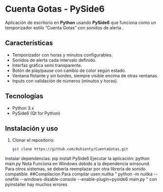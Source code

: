 # Cuenta Gotas - PySide6

Aplicación de escritorio  en **Python** usando **PySide6** que funciona como un temporizador estilo “Cuenta Gotas” con sonidos de alerta .

## Características

- Temporizador con horas y minutos configurables.
- Sonidos de alerta cada intervalo definido.
- Interfaz gráfica  semi transparente.
- Botón de play/pause con cambio de color según estado.
- Ventana flotante y sin bordes, siempre visible encima de otras ventanas.
- Inputs con validación de números (minutos y horas).

## Tecnologías

- Python 3.x  
- PySide6 (Qt for Python)  

## Instalación y uso

1. Clonar el repositorio:  
   ```bash
   git clone https://github.com/Ashienty/CuentaGotas.git
Instalar dependencias:
pip install PySide6
Ejecutar la aplicación:
python main.py
Nota
Funciona en Windows debido a la dependencia winsound. Para otros sistemas, se debería reemplazar por otra librería de sonido compatible.
##Compilacion
Para compilar usen nuitka " python -m nuitka --onefile --windows-disable-console --enable-plugin=pyside6 main.py " con pyinstaller hay muchos errores
